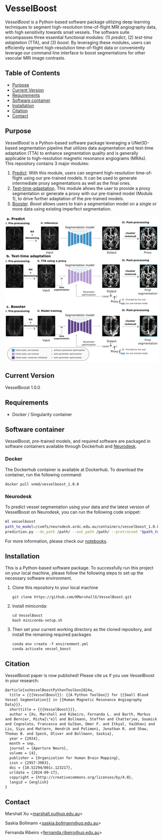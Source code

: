 # **VesselBoost**
*VesselBoost* is a Python-based software package utilizing deep learning techniques to segment high-resolution time-of-flight MRI angiography data, with high sensitivity towards small vessels. The software suite encompasses three essential functional modules: (1) *predict*, (2) *test-time adaptation* (TTA), and (3) *boost*. By leveraging these modules, users can efficiently segment high-resolution time-of-flight data or conveniently leverage our command line interface to boost segmentations for other vascular MRI image contrasts.

## **Table of Contents**
- [Purpose](#purpose)
- [Current Version](#current-version)
- [Requirements](#requirements)
- [Software container](#software-container)
- [Installation](#installation)
- [Citation](#citation)
- [Contact](#contact)

## **Purpose**
*VesselBoost* is a Python-based software package leveraging a UNet3D-based segmentation pipeline that utilizes data augmentation and test-time adaptation (TTA) to enhance segmentation quality and is generally applicable to high-resolution magnetic resonance angiograms (MRAs).\
This repository contains 3 major modules: 

1. [Predict](https://github.com/KMarshallX/vessel_code/blob/master/documentation/predict_readme.md). With this module, users can segment high-resolution time-of-flight using our pre-trained models. It can be used to generate intermediate proxy segmentations as well as the final ones.
2. [Test-time-adaptation](https://github.com/KMarshallX/vessel_code/blob/master/documentation/tta_readme.md). This module allows the user to provide a proxy segmentation or generate a proxy with our pre-trained model (Module 1), to drive further adaptation of the pre-trained models.
3. [Booster](https://github.com/KMarshallX/vessel_code/blob/master/documentation/boost_readme.md). *Boost* allows users to train a segmentation model on a single or more data using existing imperfect segmentation.

<p align="center">
<img src="./paper/figure1.png">
</p>


## **Current Version**
VesselBoost 1.0.0

## **Requirements**
- Docker / Singularity container

## **Software container**

VesselBoost, pre-trained models, and required software are packaged in software containers available through Dockerhub and [Neurodesk](https://www.neurodesk.org/).

### **Docker**

The Dockerhub container is available at Dockerhub. To download the container, run the following command:

```
docker pull vnmd/vesselboost_1.0.0
```

### Neurodesk 
To predict vessel segmentation using your data and the latest version of VesselBoost on Neurodesk, you can run the following code snippet:

```bash
ml vesselboost
path_to_model=/cvmfs/neurodesk.ardc.edu.au/containers/vesselboost_1.0.0_20240815/vesselboost_1.0.0_20240815.simg/opt/VesselBoost/saved_models/
prediction.py --ds_path /path/ --out_path /path/ --pretrained "$path_to_model"/manual_0429 --prep_mode 4
```

For more information, please check our [notebooks](https://github.com/KMarshallX/VesselBoost/tree/master/notebooks).

## **Installation**
This is a Python-based software package. To successfully run this project on your local machine, please follow the following steps to set up the necessary software environment.

1. Clone this repository to your local machine
    ```
    git clone https://github.com/KMarshallX/VesselBoost.git
    ```
2. Install miniconda:
    ```
    cd VesselBoost
    bash miniconda-setup.sh
    ```
3. Then set your current working directory as the cloned repository, and install the remaining required packages
    ```
    conda env create -f environment.yml
    conda activate vessel_boost
    ```

## **Citation**
VesselBoost paper is now published! Please cite us if you use VesselBoost in your research:

```
@article{xuVesselBoostPythonToolbox2024a,
  title = {{{VesselBoost}}: {{A Python Toolbox}} for {{Small Blood Vessel Segmentation}} in {{Human Magnetic Resonance Angiography Data}}},
  shorttitle = {{{VesselBoost}}},
  author = {Xu, Marshall and Ribeiro, Fernanda L. and Barth, Markus and Bernier, Micha{\"e}l and Bollmann, Steffen and Chatterjee, Soumick and Cognolato, Francesco and Gulban, Omer F. and Itkyal, Vaibhavi and Liu, Siyu and Mattern, Hendrik and Polimeni, Jonathan R. and Shaw, Thomas B. and Speck, Oliver and Bollmann, Saskia},
  year = {2024},
  month = sep,
  journal = {Aperture Neuro},
  volume = {4},
  publisher = {Organization for Human Brain Mapping},
  issn = {2957-3963},
  doi = {10.52294/001c.123217},
  urldate = {2024-09-17},
  copyright = {http://creativecommons.org/licenses/by/4.0},
  langid = {english}
}
```

## **Contact**
Marshall Xu <[marshall.xu@uq.edu.au](marshall.xu@uq.edu.au)>

Saskia Bollmann <[saskia.bollmann@uq.edu.au](saskia.bollmann@uq.edu.au)>

Fernanda Ribeiro <[fernanda.ribeiro@uq.edu.au](fernanda.ribeiro@uq.edu.au)>

